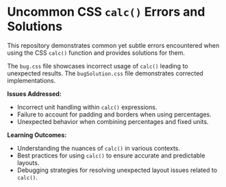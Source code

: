 # Uncommon CSS `calc()` Errors and Solutions

This repository demonstrates common yet subtle errors encountered when using the CSS `calc()` function and provides solutions for them.

The `bug.css` file showcases incorrect usage of `calc()` leading to unexpected results. The `bugSolution.css` file demonstrates corrected implementations.

**Issues Addressed:**

* Incorrect unit handling within `calc()` expressions.
* Failure to account for padding and borders when using percentages.
* Unexpected behavior when combining percentages and fixed units.

**Learning Outcomes:**

* Understanding the nuances of `calc()` in various contexts.
* Best practices for using `calc()` to ensure accurate and predictable layouts.
* Debugging strategies for resolving unexpected layout issues related to `calc()`.